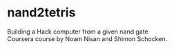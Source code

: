 # nand2tetris
Building a Hack computer from a given nand gate\
Coursera course by Noam Nisan and Shimon Schocken.
